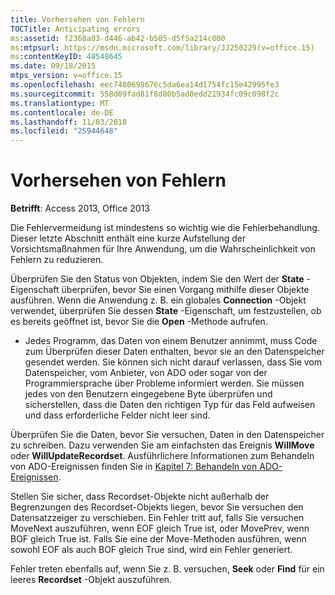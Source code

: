 ```yaml
---
title: Vorhersehen von Fehlern
TOCTitle: Anticipating errors
ms:assetid: f2368a03-d446-ab42-b505-d5f5a214c000
ms:mtpsurl: https://msdn.microsoft.com/library/JJ250229(v=office.15)
ms:contentKeyID: 48548645
ms.date: 09/18/2015
mtps_version: v=office.15
ms.openlocfilehash: eec7480698676c5da6ea14d1754fc15e42995fe3
ms.sourcegitcommit: 558d09fad81f8d80b5ad0edd21934fc09c098f2c
ms.translationtype: MT
ms.contentlocale: de-DE
ms.lasthandoff: 11/03/2018
ms.locfileid: "25944648"
---
```

# <a name="anticipating-errors"></a>Vorhersehen von Fehlern


**Betrifft**: Access 2013, Office 2013

Die Fehlervermeidung ist mindestens so wichtig wie die Fehlerbehandlung. Dieser letzte Abschnitt enthält eine kurze Aufstellung der Vorsichtsmaßnahmen für Ihre Anwendung, um die Wahrscheinlichkeit von Fehlern zu reduzieren.

Überprüfen Sie den Status von Objekten, indem Sie den Wert der **State** -Eigenschaft überprüfen, bevor Sie einen Vorgang mithilfe dieser Objekte ausführen. Wenn die Anwendung z. B. ein globales **Connection** -Objekt verwendet, überprüfen Sie dessen **State** -Eigenschaft, um festzustellen, ob es bereits geöffnet ist, bevor Sie die **Open** -Methode aufrufen.

- Jedes Programm, das Daten von einem Benutzer annimmt, muss Code zum Überprüfen dieser Daten enthalten, bevor sie an den Datenspeicher gesendet werden. Sie können sich nicht darauf verlassen, dass Sie vom Datenspeicher, vom Anbieter, von ADO oder sogar von der Programmiersprache über Probleme informiert werden. Sie müssen jedes von den Benutzern eingegebene Byte überprüfen und sicherstellen, dass die Daten den richtigen Typ für das Feld aufweisen und dass erforderliche Felder nicht leer sind.

Überprüfen Sie die Daten, bevor Sie versuchen, Daten in den Datenspeicher zu schreiben. Dazu verwenden Sie am einfachsten das Ereignis **WillMove** oder **WillUpdateRecordset**. Ausführlichere Informationen zum Behandeln von ADO-Ereignissen finden Sie in [Kapitel 7: Behandeln von ADO-Ereignissen](chapter-7-handling-ado-events.md).

Stellen Sie sicher, dass Recordset-Objekte nicht außerhalb der Begrenzungen des Recordset-Objekts liegen, bevor Sie versuchen den Datensatzzeiger zu verschieben. Ein Fehler tritt auf, falls Sie versuchen MoveNext auszuführen, wenn EOF gleich True ist, oder MovePrev, wenn BOF gleich True ist. Falls Sie eine der Move-Methoden ausführen, wenn sowohl EOF als auch BOF gleich True sind, wird ein Fehler generiert.

Fehler treten ebenfalls auf, wenn Sie z. B. versuchen, **Seek** oder **Find** für ein leeres **Recordset** -Objekt auszuführen.

